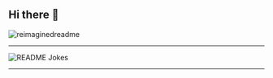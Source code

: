 ## Hi there 👋
<img src="https://myreadme.vercel.app/api/embed/esatemre?panels=userstatistics,toprepositories,toplanguages,commitgraph" alt="reimaginedreadme" />
<hr>
<img align="center" src="https://readme-jokes.vercel.app/api" alt="README Jokes">
<hr>
<!--
**esatemre/esatemre** is a ✨ _special_ ✨ repository because its `README.md` (this file) appears on your GitHub profile.

Here are some ideas to get you started:

- 🔭 I’m currently working on ...
- 🌱 I’m currently learning ...
- 👯 I’m looking to collaborate on ...
- 🤔 I’m looking for help with ...
- 💬 Ask me about ...
- 📫 How to reach me: ...
- 😄 Pronouns: ...
- ⚡ Fun fact: ...
-->

